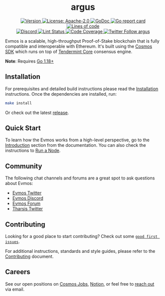 <!--
parent:
  order: false
-->

<div align="center">
  <h1> argus </h1>
</div>

<div align="center">
  <a href="https://github.com/louisliu2048/argus/releases/latest">
    <img alt="Version" src="https://img.shields.io/github/tag/tharsis/argus.svg" />
  </a>
  <a href="https://github.com/louisliu2048/argus/blob/main/LICENSE">
    <img alt="License: Apache-2.0" src="https://img.shields.io/github/license/tharsis/argus.svg" />
  </a>
  <a href="https://pkg.go.dev/github.com/louisliu2048/argus">
    <img alt="GoDoc" src="https://godoc.org/github.com/louisliu2048/argus?status.svg" />
  </a>
  <a href="https://goreportcard.com/report/github.com/louisliu2048/argus">
    <img alt="Go report card" src="https://goreportcard.com/badge/github.com/louisliu2048/argus"/>
  </a>
  <a href="https://bestpractices.coreinfrastructure.org/projects/5018">
    <img alt="Lines of code" src="https://img.shields.io/tokei/lines/github/tharsis/argus">
  </a>
</div>
<div align="center">
  <a href="https://discord.gg/argus">
    <img alt="Discord" src="https://img.shields.io/discord/809048090249134080.svg" />
  </a>
  <a href="https://github.com/louisliu2048/argus/actions?query=branch%3Amain+workflow%3ALint">
    <img alt="Lint Status" src="https://github.com/louisliu2048/argus/actions/workflows/lint.yml/badge.svg?branch=main" />
  </a>
  <a href="https://codecov.io/gh/tharsis/argus">
    <img alt="Code Coverage" src="https://codecov.io/gh/tharsis/evmos/branch/main/graph/badge.svg" />
  </a>
  <a href="https://twitter.com/EvmosOrg">
    <img alt="Twitter Follow argus" src="https://img.shields.io/twitter/follow/EvmosOrg"/>
  </a>
</div>

Evmos is a scalable, high-throughput Proof-of-Stake blockchain that is fully compatible and
interoperable with Ethereum. It's built using the [Cosmos SDK](https://github.com/cosmos/cosmos-sdk/) which runs on top of [Tendermint Core](https://github.com/tendermint/tendermint) consensus engine.

**Note**: Requires [Go 1.18+](https://golang.org/dl/)

## Installation

For prerequisites and detailed build instructions please read the [Installation](https://evmos.dev/validators/quickstart/installation.html) instructions. Once the dependencies are installed, run:

```bash
make install
```

Or check out the latest [release](https://github.com/louisliu2048/argus/releases).

## Quick Start

To learn how the Evmos works from a high-level perspective, go to the [Introduction](https://evmos.dev/about/intro/overview.html) section from the documentation. You can also check the instructions to [Run a Node](https://evmos.dev/validators/quickstart/run_node.html).

## Community

The following chat channels and forums are a great spot to ask questions about Evmos:

- [Evmos Twitter](https://twitter.com/EvmosOrg)
- [Evmos Discord](https://discord.gg/evmos)
- [Evmos Forum](https://commonwealth.im/evmos)
- [Tharsis Twitter](https://twitter.com/TharsisHQ)

## Contributing

Looking for a good place to start contributing? Check out some [`good first issues`](https://github.com/louisliu2048/argus/issues?q=is%3Aopen+is%3Aissue+label%3A%22good+first+issue%22).

For additional instructions, standards and style guides, please refer to the [Contributing](./CONTRIBUTING.md) document.

## Careers

See our open positions on [Cosmos Jobs](https://jobs.cosmos.network/project/evmos-d0sk1uxuh-remote/), [Notion](https://tharsis.notion.site), or feel free to [reach out](mailto:careers@thars.is) via email.

